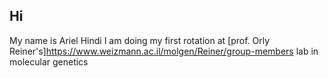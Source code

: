 ## Hi

My name is Ariel Hindi
I am doing my first rotation at [prof. Orly Reiner's]https://www.weizmann.ac.il/molgen/Reiner/group-members lab in molecular genetics
